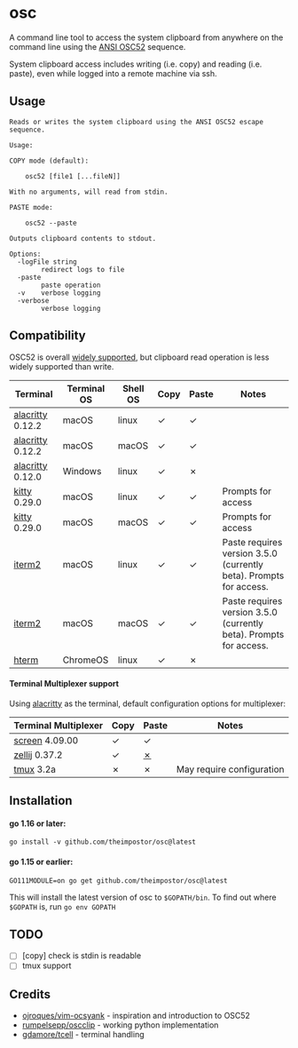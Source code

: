 # osc
A command line tool to access the system clipboard from anywhere on the command line using the [ANSI OSC52](https://invisible-island.net/xterm/ctlseqs/ctlseqs.html#h3-Operating-System-Commands) sequence.

System clipboard access includes writing (i.e. copy) and reading (i.e. paste), even while logged into a remote machine via ssh.

## Usage
```
Reads or writes the system clipboard using the ANSI OSC52 escape sequence.

Usage:

COPY mode (default):

    osc52 [file1 [...fileN]]

With no arguments, will read from stdin.

PASTE mode:

    osc52 --paste

Outputs clipboard contents to stdout.

Options:
  -logFile string
    	redirect logs to file
  -paste
    	paste operation
  -v	verbose logging
  -verbose
    	verbose logging
```

## Compatibility

OSC52 is overall [widely supported](https://github.com/ojroques/vim-oscyank/blob/main/README.md#vim-oscyank), but clipboard read operation is less widely supported than write.

Terminal | Terminal OS | Shell OS | Copy | Paste | Notes
---      | ---         | ---      | ---  | ---   | ---
[alacritty](https://github.com/alacritty/alacritty) 0.12.2 | macOS | linux | &check; | &check; |
[alacritty](https://github.com/alacritty/alacritty) 0.12.2 | macOS | macOS | &check; | &check; |
[alacritty](https://github.com/alacritty/alacritty) 0.12.0 | Windows | linux | &check; | &cross; |
[kitty](https://github.com/kovidgoyal/kitty) 0.29.0 | macOS | linux | &check; | &check; | Prompts for access
[kitty](https://github.com/kovidgoyal/kitty) 0.29.0 | macOS | macOS | &check; | &check; | Prompts for access
[iterm2](https://iterm2.com/) | macOS | linux | &check; | &check; | Paste requires version 3.5.0 (currently beta). Prompts for access.
[iterm2](https://iterm2.com/) | macOS | macOS | &check; | &check; | Paste requires version 3.5.0 (currently beta). Prompts for access.
[hterm](https://chrome.google.com/webstore/detail/secure-shell/iodihamcpbpeioajjeobimgagajmlibd) | ChromeOS | linux | &check; | &cross; |

#### Terminal Multiplexer support

Using [alacritty](https://github.com/alacritty/alacritty) as the terminal,
default configuration options for multiplexer:

Terminal Multiplexer | Copy | Paste | Notes
---                  | ---  | ---   | ---
[screen](https://www.gnu.org/software/screen/) 4.09.00 | &check; | &check; |
[zellij](https://zellij.dev/) 0.37.2 | &check; | [&cross;](https://github.com/zellij-org/zellij/issues/2647) |
[tmux](https://github.com/tmux/tmux) 3.2a | &cross; | &cross; | May require configuration

## Installation

#### go 1.16 or later:

```
go install -v github.com/theimpostor/osc@latest
```

#### go 1.15 or earlier:
```
GO111MODULE=on go get github.com/theimpostor/osc@latest
```

This will install the latest version of osc to `$GOPATH/bin`. To find out where `$GOPATH` is, run `go env GOPATH`

## TODO

- [ ] [copy] check is stdin is readable
- [ ] tmux support

## Credits
-  [ojroques/vim-ocsyank](https://github.com/ojroques/vim-oscyank) - inspiration and introduction to OSC52
-  [rumpelsepp/oscclip](https://github.com/rumpelsepp/oscclip) - working python implementation
-  [gdamore/tcell](https://github.com/gdamore/tcell) - terminal handling
